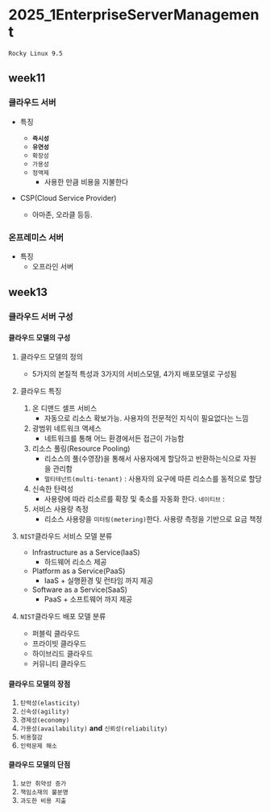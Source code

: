 # 2025_1EnterpriseServerManagement
```
Rocky Linux 9.5
```
## week11
### 클라우드 서버 

- 특징
    - **``즉시성``**
    - **``유연성``**
    - ``확장성``
    - ``가용성``
    - ``정액제``
        - 사용한 만큼 비용을 지불한다

- CSP(Cloud Service Provider)
    - 아마존, 오라클 등등.

### 온프레미스 서버

- 특징 
    - 오프라인 서버


## week13
### 클라우드 서버 구성

#### 클라우드 모델의 구성
1. 클라우드 모델의 정의 
    - 5가지의 본질적 특성과 3가지의 서비스모델, 4가지 배포모델로 구성됨

2. 클라우드 특징
    1. 온 디맨드 셀프 서비스
        - 자동으로 리소스 확보가능. 사용자의 전문적인 지식이 필요없다는 느낌
    2. 광범위 네트워크 액세스
        - 네트워크를 통해 어느 환경에서든 접근이 가능함
    3. 리소스 풀링(Resource Pooling)
        - 리소스의 풀(수영장)을 통해서 사용자에게 할당하고 반환하는식으로 자원을 관리함
        - ``멀티테넌트(multi-tenant)`` : 사용자의 요구에 따른 리소스를 동적으로 할당
    4. 신속한 탄력성
        - 사용량에 따라 리소르를 확장 및 축소를 자동화 한다.
        ``네이티브`` : 
    5. 서비스 사용량 측정
        - 리소스 사용량을 ``미터링(metering)``한다. 사용량 측정을 기반으로 요금 책정

3. ``NIST``클라우드 서비스 모델 분류    
    - Infrastructure as a Service(IaaS)
        - 하드웨어 리소스 제공
    - Platform as a Service(PaaS)
        - IaaS + 실행환경 및 런타임 까지 제공
    - Software as a Service(SaaS)
        - PaaS + 소프트웨어 까지 제공

4. ``NIST``클라우드 배포 모델 분류  
    - 퍼블릭 클라우드
    - 프라이빗 클라우드
    - 하이브리드 클라우드
    - 커뮤니티 클라우드
    
#### 클라우드 모델의 장점

1. ``탄력성(elasticity)``
2. ``신속성(agility)``
3. ``경제성(economy)``
4. ``가용성(availability)`` **and** ``신뢰성(reliability)``
5. ``비용절감``
6. ``인력문제 해소``

#### 클라우드 모델의 단점

1. ``보안 취약성 증가``
2. ``책임소재의 불분명``
3. ``과도한 비용 지출``
